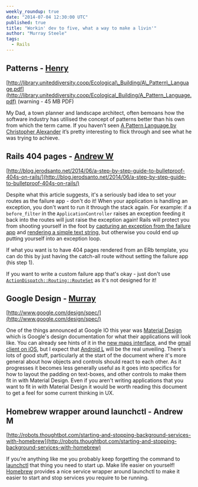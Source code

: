 ```yaml
---
weekly_roundup: true
date: "2014-07-04 12:30:00 UTC"
published: true
title: "Workin' dev to five, what a way to make a livin'"
author: "Murray Steele"
tags:
  - Rails
---
```


## Patterns - [Henry](/people#henry-turner)

[http://library.uniteddiversity.coop/Ecological\_Building/A\_Pattern\_Language.pdf](http://library.uniteddiversity.coop/Ecological_Building/A_Pattern_Language.pdf) (warning - 45 MB PDF)

My Dad, a town planner and landscape architect, often bemoans how the software industry has utilised the concept of patterns better than his own from which the term came. If you haven’t seen [A Pattern Language by Christopher Alexander](http://library.uniteddiversity.coop/Ecological_Building/A_Pattern_Language.pdf) it’s pretty interesting to flick through and see what he was trying to achieve.

## Rails 404 pages - [Andrew W](/people#andrew-white)

[http://blog.jerodsanto.net/2014/06/a-step-by-step-guide-to-bulletproof-404s-on-rails/](http://blog.jerodsanto.net/2014/06/a-step-by-step-guide-to-bulletproof-404s-on-rails/)

Despite what this article suggests, it's a seriously bad idea to set your routes as the failure app - don't do it!  When your application is handling an exception, you don't want to run it through the stack again.  For example: if a ``before_filter`` in the ``ApplicationController`` raises an exception feeding it back into the routes will just raise the exception again!  Rails will protect you from shooting yourself in the foot by [capturing an exception from the failure app](https://github.com/rails/rails/blob/master/actionpack/lib/action_dispatch/middleware/show_exceptions.rb#L41-51) and [rendering a simple text string](https://github.com/rails/rails/blob/master/actionpack/lib/action_dispatch/middleware/show_exceptions.rb#L18-L22), but otherwise you could end up putting yourself into an exception loop.

If what you want is to have 404 pages rendered from an ERb template, you can do this by just having the catch-all route without setting the failure app (his step 1).

If you want to write a custom failure app that's okay - just don't use [``ActionDispatch::Routing::RouteSet``](https://github.com/rails/rails/blob/master/actionpack/lib/action_dispatch/routing/route_set.rb) as it's not designed for it!

## Google Design - [Murray](/people#murray-steele)

[http://www.google.com/design/spec/](http://www.google.com/design/spec/)

One of the things announced at Google IO this year was [Material Design](http://www.google.com/design/spec/) which is Google's design documentation for what their applications will look like.  You can already see hints of it in the [new maps interface](https://www.google.co.uk/maps/preview), and the [gmail client on iOS](https://itunes.apple.com/app/gmail/id422689480?mt=8), but I expect that [Android L](https://en.wikipedia.org/wiki/Android_L) will be the real unveiling.  There's lots of good stuff, particularly at the start of the document where it's more general about how objects and controls should react to each other.  As it progresses it becomes less generally useful as it goes into specifics for how to layout the padding on text-boxes, and other controls to make them fit in with Material Design.  Even if you aren't writing applications that you want to fit in with Material Design it would be worth reading this document to get a feel for some current thinking in UX.

## Homebrew wrapper around launchctl - Andrew M

[http://robots.thoughtbot.com/starting-and-stopping-background-services-with-homebrew](http://robots.thoughtbot.com/starting-and-stopping-background-services-with-homebrew)

If you’re anything like me you probably keep forgetting the command to [launchctl](https://developer.apple.com/library/mac/documentation/Darwin/Reference/ManPages/man1/launchctl.1.html) that thing you need to start up. Make life easier on yourself! [Homebrew](http://brew.sh) provides a nice service wrapper around launchctl to make it easier to start and stop services you require to be running.
